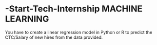 # -Start-Tech-Internship MACHINE LEARNING
You have to create a linear regression model in Python or R to predict the CTC/Salary of new hires from the data provided.
